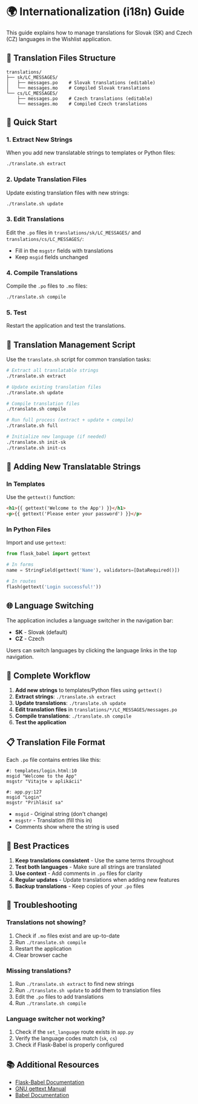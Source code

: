 # 🌍 Internationalization (i18n) Guide

This guide explains how to manage translations for Slovak (SK) and Czech (CZ) languages in the Wishlist application.

## 📁 Translation Files Structure

```
translations/
├── sk/LC_MESSAGES/
│   ├── messages.po    # Slovak translations (editable)
│   └── messages.mo    # Compiled Slovak translations
└── cs/LC_MESSAGES/
    ├── messages.po    # Czech translations (editable)
    └── messages.mo    # Compiled Czech translations
```

## 🚀 Quick Start

### 1. Extract New Strings
When you add new translatable strings to templates or Python files:
```bash
./translate.sh extract
```

### 2. Update Translation Files
Update existing translation files with new strings:
```bash
./translate.sh update
```

### 3. Edit Translations
Edit the `.po` files in `translations/sk/LC_MESSAGES/` and `translations/cs/LC_MESSAGES/`:
- Fill in the `msgstr` fields with translations
- Keep `msgid` fields unchanged

### 4. Compile Translations
Compile the `.po` files to `.mo` files:
```bash
./translate.sh compile
```

### 5. Test
Restart the application and test the translations.

## 🔧 Translation Management Script

Use the `translate.sh` script for common translation tasks:

```bash
# Extract all translatable strings
./translate.sh extract

# Update existing translation files
./translate.sh update

# Compile translation files
./translate.sh compile

# Run full process (extract + update + compile)
./translate.sh full

# Initialize new language (if needed)
./translate.sh init-sk
./translate.sh init-cs
```

## 📝 Adding New Translatable Strings

### In Templates
Use the `gettext()` function:
```html
<h1>{{ gettext('Welcome to the App') }}</h1>
<p>{{ gettext('Please enter your password') }}</p>
```

### In Python Files
Import and use `gettext`:
```python
from flask_babel import gettext

# In forms
name = StringField(gettext('Name'), validators=[DataRequired()])

# In routes
flash(gettext('Login successful!'))
```

## 🌐 Language Switching

The application includes a language switcher in the navigation bar:
- **SK** - Slovak (default)
- **CZ** - Czech

Users can switch languages by clicking the language links in the top navigation.

## 🔄 Complete Workflow

1. **Add new strings** to templates/Python files using `gettext()`
2. **Extract strings**: `./translate.sh extract`
3. **Update translations**: `./translate.sh update`
4. **Edit translation files** in `translations/*/LC_MESSAGES/messages.po`
5. **Compile translations**: `./translate.sh compile`
6. **Test the application**

## 📋 Translation File Format

Each `.po` file contains entries like this:
```po
#: templates/login.html:10
msgid "Welcome to the App"
msgstr "Vitajte v aplikácii"

#: app.py:127
msgid "Login"
msgstr "Prihlásiť sa"
```

- `msgid` - Original string (don't change)
- `msgstr` - Translation (fill this in)
- Comments show where the string is used

## 🎯 Best Practices

1. **Keep translations consistent** - Use the same terms throughout
2. **Test both languages** - Make sure all strings are translated
3. **Use context** - Add comments in `.po` files for clarity
4. **Regular updates** - Update translations when adding new features
5. **Backup translations** - Keep copies of your `.po` files

## 🐛 Troubleshooting

### Translations not showing?
1. Check if `.mo` files exist and are up-to-date
2. Run `./translate.sh compile`
3. Restart the application
4. Clear browser cache

### Missing translations?
1. Run `./translate.sh extract` to find new strings
2. Run `./translate.sh update` to add them to translation files
3. Edit the `.po` files to add translations
4. Run `./translate.sh compile`

### Language switcher not working?
1. Check if the `set_language` route exists in `app.py`
2. Verify the language codes match (`sk`, `cs`)
3. Check if Flask-Babel is properly configured

## 📚 Additional Resources

- [Flask-Babel Documentation](https://flask-babel.tkte.ch/)
- [GNU gettext Manual](https://www.gnu.org/software/gettext/manual/)
- [Babel Documentation](https://babel.pocoo.org/)
